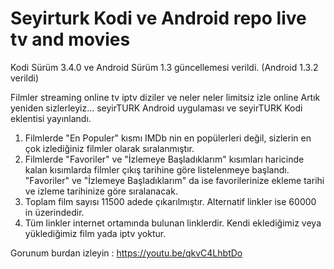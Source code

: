 # Seyirturk Kodi ve Android repo live tv and movies 

Kodi Sürüm 3.4.0 ve Android Sürüm 1.3 güncellemesi verildi. (Android 1.3.2 verildi)

Filmler streaming online tv iptv diziler ve neler neler limitsiz izle online
Artık yeniden sizlerleyiz...
seyirTURK Android uygulaması ve seyirTURK Kodi eklentisi yayınlandı.

1. Filmlerde "En Populer" kısmı IMDb nin en popülerleri değil, sizlerin en çok izlediğiniz filmler olarak sıralanmıştır.
2. Filmlerde "Favoriler" ve "İzlemeye Başladıklarım" kısımları haricinde kalan kısımlarda filmler çıkış tarihine göre listelenmeye başlandı. "Favoriler" ve "İzlemeye Başladıklarım" da ise favorilerinize ekleme tarihi ve izleme tarihinize göre sıralanacak.
3. Toplam film sayısı 11500 adede çıkarılmıştır. Alternatif linkler ise 60000 in üzerindedir.
4. Tüm linkler internet ortamında bulunan linklerdir. Kendi eklediğimiz veya yüklediğimiz film yada iptv yoktur.

Gorunum burdan izleyin :   https://youtu.be/qkvC4LhbtDo
